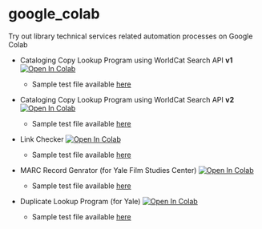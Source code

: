 # google_colab

Try out library technical services related automation processes on Google Colab

* Cataloging Copy Lookup Program using WorldCat Search API **v1**
[![Open In Colab](https://colab.research.google.com/assets/colab-badge.svg)](https://colab.research.google.com/github/ysugiyama3/google_colab/blob/master/cataloging_copy_lookup.ipynb)
  - Sample test file available [here](https://github.com/ysugiyama3/google_colab/blob/master/test/cataloging_copy_test.xlsx)
 
* Cataloging Copy Lookup Program using WorldCat Search API **v2**
[![Open In Colab](https://colab.research.google.com/assets/colab-badge.svg)](https://colab.research.google.com/github/ysugiyama3/google_colab/blob/master/cataloging_copy_lookup_wcapi_2.ipynb)
  - Sample test file available [here](https://github.com/ysugiyama3/google_colab/blob/master/test/cataloging_copy_test.xlsx)
  
* Link Checker
[![Open In Colab](https://colab.research.google.com/assets/colab-badge.svg)](https://colab.research.google.com/github/ysugiyama3/google_colab/blob/master/link_checker.ipynb)
  - Sample test file available [here](https://github.com/ysugiyama3/google_colab/blob/master/test/link_checker_test.xlsx)
  
* MARC Record Genrator (for Yale Film Studies Center)
[![Open In Colab](https://colab.research.google.com/assets/colab-badge.svg)](https://colab.research.google.com/github/ysugiyama3/google_colab/blob/master/film_reels_marc_records.ipynb)
  - Sample test file available [here](https://github.com/ysugiyama3/google_colab/blob/master/test/film_reel_marc_test.csv)

* Duplicate Lookup Program (for Yale)
[![Open In Colab](https://colab.research.google.com/assets/colab-badge.svg)](https://colab.research.google.com/github/ysugiyama3/google_colab/blob/master/yale_dup_search.ipynb)
  - Sample test file available [here](https://github.com/ysugiyama3/google_colab/blob/master/test/jpn_dup_test.xlsx)
